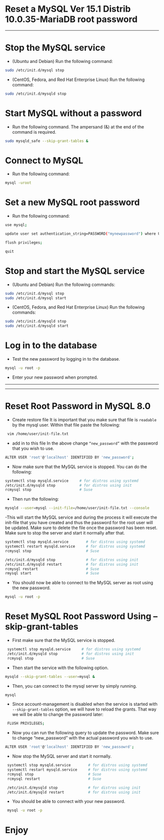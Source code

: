 # Reset a MySQL Ver 15.1 Distrib 10.0.35-MariaDB root password
-------------------------------------------
# Stop the MySQL service

- (Ubuntu and Debian) Run the following command:

```bash
sudo /etc/init.d/mysql stop
```
- (CentOS, Fedora, and Red Hat Enterprise Linux) Run the following command:

```bash
sudo /etc/init.d/mysqld stop
```
# Start MySQL without a password
- Run the following command. The ampersand (&) at the end of the command is required.

```bash
sudo mysqld_safe --skip-grant-tables &
```

# Connect to MySQL
- Run the following command:

```bash
mysql -uroot
```

# Set a new MySQL root password
- Run the following command:

```bash
use mysql;

update user set authentication_string=PASSWORD("mynewpassword") where User='root';

flush privileges;

quit
```

# Stop and start the MySQL service
- (Ubuntu and Debian) Run the following commands:

```bash
sudo /etc/init.d/mysql stop
sudo /etc/init.d/mysql start
```

- (CentOS, Fedora, and Red Hat Enterprise Linux) Run the following commands:

```bash
sudo /etc/init.d/mysqld stop
sudo /etc/init.d/mysqld start
```

# Log in to the database
- Test the new password by logging in to the database.

```bash
mysql -u root -p
```

- Enter your new password when prompted.

------------------------------------------------------------------------------------------------
------------------------------------------------------------------------------------------------

# Reset Root Password in MySQL 8.0

- Create restore file
  It is important that you make sure that file is `readable` by the mysql user. Within that file paste the following:

```bash
 vim /home/user/init-file.txt
```
- add in to this file
  In the above change `“new_password”` with the password that you wish to use.
```bash
ALTER USER 'root'@'localhost' IDENTIFIED BY 'new_password';
```
- Now make sure that the MySQL service is stopped. You can do the following:
```bash
systemctl stop mysqld.service     # for distros using systemd 
/etc/init.d/mysqld stop           # for distros using init
rcmysql stop                      # Suse
``` 
- Then run the following:
```bash
mysqld --user=mysql --init-file=/home/user/init-file.txt --console
```
-This will start the MySQL service and during the process it will execute the init-file that you have created and thus the password for the root user will be updated. Make sure to delete the file once the password has been reset.
Make sure to stop the server and start it normally after that.

```bash
systemctl stop mysqld.service        # for distros using systemd 
systemctl restart mysqld.service     # for distros using systemd 
rcmysql stop                         # Suse

/etc/init.d/mysqld stop              # for distros using init
/etc/init.d/mysqld restart           # for distros using init
rcmysql restart                      # Suse
rmysql start                         # Suse 
```
- You should now be able to connect to the MySQL server as root using the new password.

```bash
mysql -u root -p
```
# Reset MySQL Root Password Using –skip-grant-tables

- First make sure that the MySQL service is stopped.

```bash
 systemctl stop mysqld.service     # for distros using systemd 
 /etc/init.d/mysqld stop           # for distros using init
 rcmysql stop                      # Suse
```
- Then start the service with the following option.
```bash
mysqld --skip-grant-tables --user=mysql &
```
- Then, you can connect to the mysql server by simply running.
```bash
mysql
```
- Since account-management is disabled when the service is started with `--skip-grant-tables` option, we will have to reload the grants. That way we will be able to change the password later:

```bash
 FLUSH PRIVILEGES;
```
- Now you can run the following query to update the password. Make sure to change “new_password” with the actual password you wish to use.

```bash
ALTER USER 'root'@'localhost' IDENTIFIED BY 'new_passowrd';
```
- Now stop the MySQL server and start it normally.
```bash
 systemctl stop mysqld.service        # for distros using systemd 
 systemctl restart mysqld.service     # for distros using systemd 
 rcmysql stop                         # Suse 
 rcmysql restart                      # Suse

 /etc/init.d/mysqld stop              # for distros using init
 /etc/init.d/mysqld restart           # for distros using init
```
- You should be able to connect with your new password.
```bash
 mysql -u root -p
```


# Enjoy




